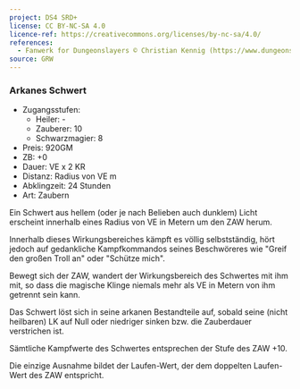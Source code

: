 ```yaml
---
project: DS4 SRD+
license: CC BY-NC-SA 4.0
licence-ref: https://creativecommons.org/licenses/by-nc-sa/4.0/
references: 
  - Fanwerk for Dungeonslayers © Christian Kennig (https://www.dungeonslayers.net/)
source: GRW
---
```


### Arkanes Schwert

- Zugangsstufen:
  - Heiler: -
  - Zauberer: 10
  - Schwarzmagier: 8
- Preis: 920GM
- ZB: +0
- Dauer: VE x 2 KR
- Distanz: Radius von VE m
- Abklingzeit: 24 Stunden
- Art: Zaubern

Ein Schwert aus hellem (oder je nach Belieben auch dunklem) Licht erscheint innerhalb eines Radius von VE in Metern um den ZAW herum.

Innerhalb dieses Wirkungsbereiches kämpft es völlig selbstständig, hört jedoch auf gedankliche Kampfkommandos seines Beschwöreres wie "Greif den großen Troll an" oder "Schütze mich".

Bewegt sich der ZAW, wandert der Wirkungsbereich des Schwertes mit ihm mit, so dass die magische Klinge niemals mehr als VE in Metern von ihm getrennt sein kann.

Das Schwert löst sich in seine arkanen Bestandteile auf, sobald seine (nicht heilbaren) LK auf Null oder niedriger sinken bzw. die Zauberdauer verstrichen ist.

Sämtliche Kampfwerte des Schwertes entsprechen der Stufe des ZAW +10.

Die einzige Ausnahme bildet der Laufen-Wert, der dem doppelten Laufen-Wert des ZAW entspricht.

